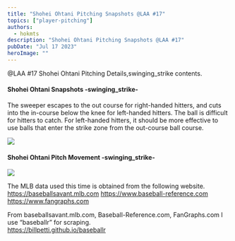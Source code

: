 ```yaml
---
title: "Shohei Ohtani Pitching Snapshots @LAA #17"
topics: ["player-pitching"]
authors:
  - hokmts
description: "Shohei Ohtani Pitching Snapshots @LAA #17"
pubDate: "Jul 17 2023"
heroImage: ""
---
```

@LAA #17 
Shohei Ohtani Pitching Details,swinging_strike contents. 

#### Shohei Ohtani Snapshots -swinging\_strike-

The sweeper escapes to the out course for right-handed hitters, and cuts into the in-course below the knee for left-handed hitters. The ball is difficult for hitters to catch. For left-handed hitters, it should be more effective to use balls that enter the strike zone from the out-course ball course.

<img src="/2023mlb_pitch_xyz02_files/figure-markdown_strict/unnamed-chunk-1-1.gif" style="display: block; margin: auto;" />

#### Shohei Ohtani Pitch Movement -swinging\_strike-

<img src="/2023mlb_pitch_xyz02_files/figure-markdown_strict/unnamed-chunk-2-1.png" style="display: block; margin: auto;" />

The MLB data used this time is obtained from the following website.  
<https://baseballsavant.mlb.com> <https://www.baseball-reference.com>
<https://www.fangraphs.com>

From baseballsavant.mlb.com, Baseball-Reference.com, FanGraphs.com I use
“baseballr” for scraping.  
<https://billpetti.github.io/baseballr>
